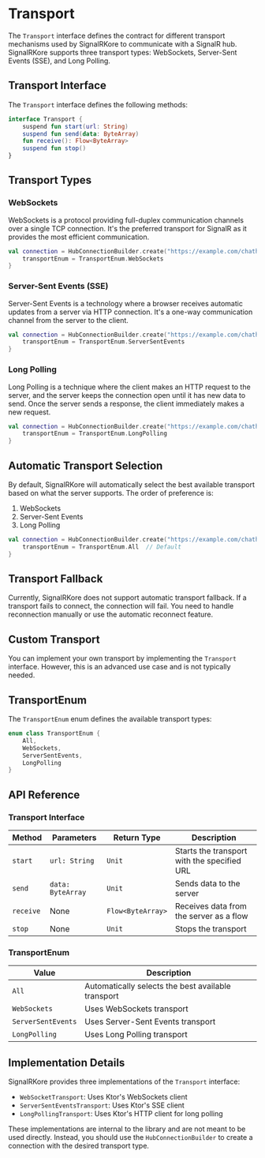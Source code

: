 # Transport

The `Transport` interface defines the contract for different transport mechanisms used by SignalRKore to communicate with a SignalR hub. SignalRKore supports three transport types: WebSockets, Server-Sent Events (SSE), and Long Polling.

## Transport Interface

The `Transport` interface defines the following methods:

```kotlin
interface Transport {
    suspend fun start(url: String)
    suspend fun send(data: ByteArray)
    fun receive(): Flow<ByteArray>
    suspend fun stop()
}
```

## Transport Types

### WebSockets

WebSockets is a protocol providing full-duplex communication channels over a single TCP connection. It's the preferred transport for SignalR as it provides the most efficient communication.

```kotlin
val connection = HubConnectionBuilder.create("https://example.com/chathub") {
    transportEnum = TransportEnum.WebSockets
}
```

### Server-Sent Events (SSE)

Server-Sent Events is a technology where a browser receives automatic updates from a server via HTTP connection. It's a one-way communication channel from the server to the client.

```kotlin
val connection = HubConnectionBuilder.create("https://example.com/chathub") {
    transportEnum = TransportEnum.ServerSentEvents
}
```

### Long Polling

Long Polling is a technique where the client makes an HTTP request to the server, and the server keeps the connection open until it has new data to send. Once the server sends a response, the client immediately makes a new request.

```kotlin
val connection = HubConnectionBuilder.create("https://example.com/chathub") {
    transportEnum = TransportEnum.LongPolling
}
```

## Automatic Transport Selection

By default, SignalRKore will automatically select the best available transport based on what the server supports. The order of preference is:

1. WebSockets
2. Server-Sent Events
3. Long Polling

```kotlin
val connection = HubConnectionBuilder.create("https://example.com/chathub") {
    transportEnum = TransportEnum.All  // Default
}
```

## Transport Fallback

Currently, SignalRKore does not support automatic transport fallback. If a transport fails to connect, the connection will fail. You need to handle reconnection manually or use the automatic reconnect feature.

## Custom Transport

You can implement your own transport by implementing the `Transport` interface. However, this is an advanced use case and is not typically needed.

## TransportEnum

The `TransportEnum` enum defines the available transport types:

```kotlin
enum class TransportEnum {
    All,
    WebSockets,
    ServerSentEvents,
    LongPolling
}
```

## API Reference

### Transport Interface

| Method | Parameters | Return Type | Description |
|--------|------------|-------------|-------------|
| `start` | `url: String` | `Unit` | Starts the transport with the specified URL |
| `send` | `data: ByteArray` | `Unit` | Sends data to the server |
| `receive` | None | `Flow<ByteArray>` | Receives data from the server as a flow |
| `stop` | None | `Unit` | Stops the transport |

### TransportEnum

| Value | Description |
|-------|-------------|
| `All` | Automatically selects the best available transport |
| `WebSockets` | Uses WebSockets transport |
| `ServerSentEvents` | Uses Server-Sent Events transport |
| `LongPolling` | Uses Long Polling transport |

## Implementation Details

SignalRKore provides three implementations of the `Transport` interface:

- `WebSocketTransport`: Uses Ktor's WebSockets client
- `ServerSentEventsTransport`: Uses Ktor's SSE client
- `LongPollingTransport`: Uses Ktor's HTTP client for long polling

These implementations are internal to the library and are not meant to be used directly. Instead, you should use the `HubConnectionBuilder` to create a connection with the desired transport type.